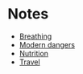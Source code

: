 # Notes

- [Breathing](breathing.md)
- [Modern dangers](modern-dangers.md)
- [Nutrition](nutrition.md)
- [Travel](travel.md)
